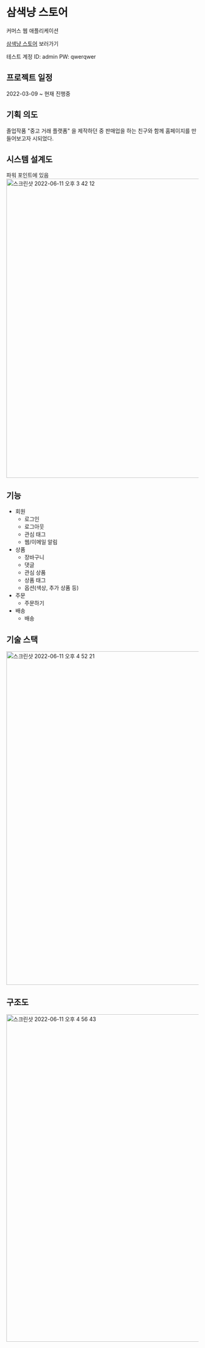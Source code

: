 # 삼색냥 스토어
커머스 웹 애플리케이션

[삼색냥 스토어](http://ec2-52-78-33-172.ap-northeast-2.compute.amazonaws.com:8080/) 보러가기

테스트 계정 ID: admin PW: qwerqwer


## 프로젝트 일정
2022-03-09 ~ 현재 진행중

## 기획 의도
졸업작품 "중고 거래 플랫폼" 을 제작하던 중 판매업을 하는 친구와 함께 홈페이지를
만들어보고자 시되었다.

## 시스템 설계도
파워 포인트에 있음
<img width="783" alt="스크린샷 2022-06-11 오후 3 42 12" src="https://user-images.githubusercontent.com/78669797/173179013-c10d4d4e-7e7e-4c42-80bc-2842bf68e145.png">


## 기능
- 회원
  - 로그인
  - 로그아웃
  - 관심 태그
  - 웹/이메일 알림
- 상품
  - 장바구니
  - 댓글
  - 관심 상품
  - 상품 태그
  - 옵션(색상, 추가 상품 등)
- 주문
  - 주문하기
- 배송
  - 배송


## 기술 스택
<img width="873" alt="스크린샷 2022-06-11 오후 4 52 21" src="https://user-images.githubusercontent.com/78669797/173179049-c47bee90-469e-4288-b33e-1b64811e81ff.png">

## 구조도
<img width="857" alt="스크린샷 2022-06-11 오후 4 56 43" src="https://user-images.githubusercontent.com/78669797/173179080-afca8aab-f3c9-480f-9188-04b3e2af0481.png">


